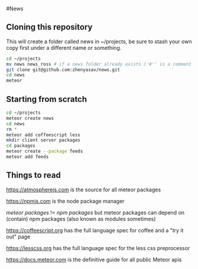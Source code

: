 #News

## Cloning this repository 
This will create a folder called news in ~/projects, be sure to stash your own copy first under a different name or something.
```bash
cd ~/projects
mv news news_ross # if a news folder already exists ('#'' is a comment in the shell)
git clone git@github.com:zhenyasav/news.git
cd news
meteor
```

## Starting from scratch
``` bash
cd ~/projects
meteor create news
cd news
rm *
meteor add coffeescript less
mkdir client server packages
cd packages
meteor create --package feeds
meteor add feeds
```

## Things to read

https://atmospherejs.com is the source for all meteor packages

https://npmjs.com is the node package manager

_meteor packages_ != _npm packages_ but meteor packages can depend on (contain) npm packages (also known as modules sometimes)

https://coffeescript.org has the full language spec for coffee and a "try it out" page

https://lesscss.org has the full language spec for the less css preprocessor

https://docs.meteor.com is the definitive guide for all public Meteor apis